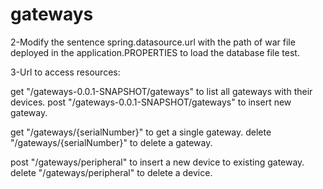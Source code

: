 # gateways
2-Modify the sentence spring.datasource.url with the path of war file deployed in the application.PROPERTIES to load the  database file test.

3-Url to access resources:
		
get	"/gateways-0.0.1-SNAPSHOT/gateways"  to list all gateways with their devices.
post 	"/gateways-0.0.1-SNAPSHOT/gateways"  to insert new gateway.
	
get 	"/gateways/{serialNumber}" to get a single gateway.
delete 	"/gateways/{serialNumber}" to delete a gateway.

post 	"/gateways/peripheral" to insert a new device to existing gateway.
delete 	"/gateways/peripheral" to delete a device.
